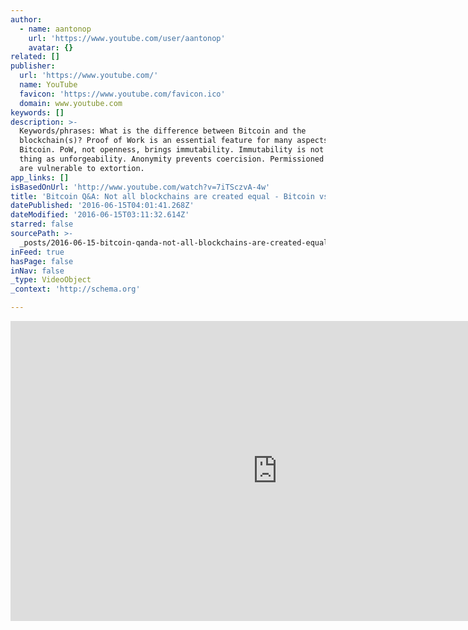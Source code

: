 ```yaml
---
author:
  - name: aantonop
    url: 'https://www.youtube.com/user/aantonop'
    avatar: {}
related: []
publisher:
  url: 'https://www.youtube.com/'
  name: YouTube
  favicon: 'https://www.youtube.com/favicon.ico'
  domain: www.youtube.com
keywords: []
description: >-
  Keywords/phrases: What is the difference between Bitcoin and the
  blockchain(s)? Proof of Work is an essential feature for many aspects of
  Bitcoin. PoW, not openness, brings immutability. Immutability is not the same
  thing as unforgeability. Anonymity prevents coercision. Permissioned ledgers
  are vulnerable to extortion.
app_links: []
isBasedOnUrl: 'http://www.youtube.com/watch?v=7iTSczvA-4w'
title: 'Bitcoin Q&A: Not all blockchains are created equal - Bitcoin vs. Blockchain'
datePublished: '2016-06-15T04:01:41.268Z'
dateModified: '2016-06-15T03:11:32.614Z'
starred: false
sourcePath: >-
  _posts/2016-06-15-bitcoin-qanda-not-all-blockchains-are-created-equal-bitcoin.md
inFeed: true
hasPage: false
inNav: false
_type: VideoObject
_context: 'http://schema.org'

---
```

<iframe src="http://cdn.embedly.com/widgets/media.html?src=https%3A%2F%2Fwww.youtube.com%2Fembed%2F7iTSczvA-4w%3Ffeature%3Doembed&amp;url=http%3A%2F%2Fwww.youtube.com%2Fwatch%3Fv%3D7iTSczvA-4w&amp;image=https%3A%2F%2Fi.ytimg.com%2Fvi%2F7iTSczvA-4w%2Fhqdefault.jpg&amp;key=b7d04c9b404c499eba89ee7072e1c4f7&amp;type=text%2Fhtml&amp;schema=youtube" width="854" height="480" scrolling="no" frameborder="0" allowfullscreen="" style=""></iframe>
